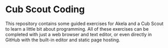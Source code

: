 # Cub Scout Coding

This repository contains some guided exercises for Akela and a Cub Scout to learn a little bit about programming.  All of these exercises can be completed with just a web browser and text editor, or even directly in GitHub with the built-in editor and static page hosting.
